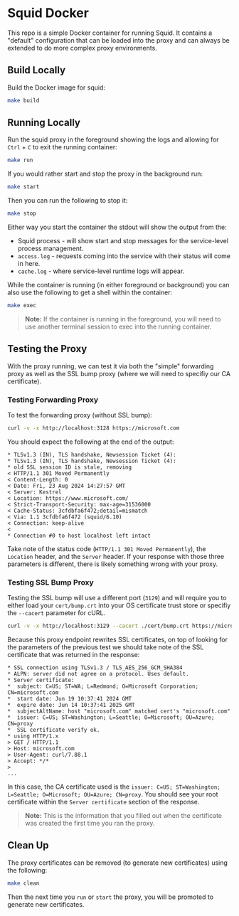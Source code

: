 # Squid Docker

This repo is a simple Docker container for running Squid. It contains a "default" configuration that can be loaded into the proxy and
can always be extended to do more complex proxy environments.

## Build Locally

Build the Docker image for squid:

```bash
make build
```

## Running Locally

Run the squid proxy in the foreground showing the logs and allowing for `Ctrl` + `C` to exit the running container:

```bash
make run
```

If you would rather start and stop the proxy in the background run:

```bash
make start
```

Then you can run the following to stop it:

```bash
make stop
```

Either way you start the container the stdout will show the output from the:

- Squid process - will show start and stop messages for the service-level process management.
- `access.log` - requests coming into the service with their status will come in here.
- `cache.log` - where service-level runtime logs will appear.

While the container is running (in either foreground or background) you can also use the following to get a shell within the container:

```bash
make exec
```

> **Note:** If the container is running in the foreground, you will need to use another terminal session to exec into the running container.

## Testing the Proxy

With the proxy running, we can test it via both the "simple" forwarding proxy as well as the SSL bump proxy (where we will need to specifiy our CA certificate).

### Testing Forwarding Proxy

To test the forwarding proxy (without SSL bump):

```bash
curl -v -x http://localhost:3128 https://microsoft.com
```

You should expect the following at the end of the output:

```text
* TLSv1.3 (IN), TLS handshake, Newsession Ticket (4):
* TLSv1.3 (IN), TLS handshake, Newsession Ticket (4):
* old SSL session ID is stale, removing
< HTTP/1.1 301 Moved Permanently
< Content-Length: 0
< Date: Fri, 23 Aug 2024 14:27:57 GMT
< Server: Kestrel
< Location: https://www.microsoft.com/
< Strict-Transport-Security: max-age=31536000
< Cache-Status: 3cfdbfa6f472;detail=mismatch
< Via: 1.1 3cfdbfa6f472 (squid/6.10)
< Connection: keep-alive
< 
* Connection #0 to host localhost left intact
```

Take note of the status code (`HTTP/1.1 301 Moved Permanently`), the `Location` header, and the `Server` header.
If your response with those three parameters is different, there is likely something wrong with your proxy.

### Testing SSL Bump Proxy

Testing the SSL bump will use a different port (`3129`) and will require you to either load your `cert/bump.crt` into your OS certificate trust store
or specifiy the `--cacert` parameter for cURL.

```bash
curl -v -x http://localhost:3129 --cacert ./cert/bump.crt https://microsoft.com
```

Because this proxy endpoint rewrites SSL certificates, on top of looking for the parameters of the previous test we should
take note of the SSL certificate that was returned in the response:

```text
* SSL connection using TLSv1.3 / TLS_AES_256_GCM_SHA384
* ALPN: server did not agree on a protocol. Uses default.
* Server certificate:
*  subject: C=US; ST=WA; L=Redmond; O=Microsoft Corporation; CN=microsoft.com
*  start date: Jun 19 10:37:41 2024 GMT
*  expire date: Jun 14 10:37:41 2025 GMT
*  subjectAltName: host "microsoft.com" matched cert's "microsoft.com"
*  issuer: C=US; ST=Washington; L=Seattle; O=Microsoft; OU=Azure; CN=proxy
*  SSL certificate verify ok.
* using HTTP/1.x
> GET / HTTP/1.1
> Host: microsoft.com
> User-Agent: curl/7.88.1
> Accept: */*
> 
...
```

In this case, the CA certificate used is the `issuer: C=US; ST=Washington; L=Seattle; O=Microsoft; OU=Azure; CN=proxy`. You should see
your root certificate within the `Server certificate` section of the response.

> **Note:** This is the information that you filled out when the certificate was created the first time you ran the proxy.

## Clean Up

The proxy certificates can be removed (to generate new certificates) using the following:

```bash
make clean
```

Then the next time you `run` or `start` the proxy, you will be promoted to generate new certificates.
